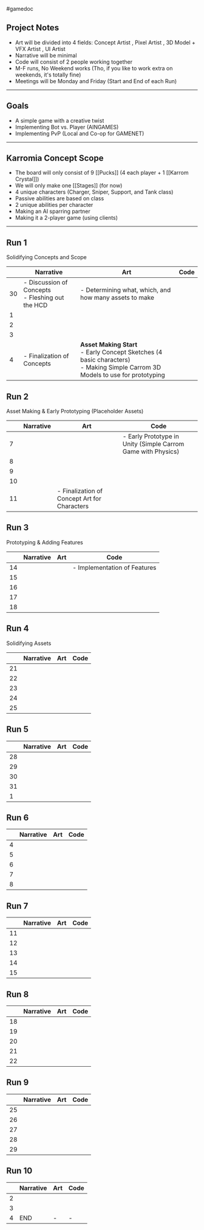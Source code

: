 #gamedoc
## Project Notes
* Art will be divided into 4 fields: Concept Artist , Pixel Artist , 3D Model + VFX Artist , UI Artist
* Narrative will be minimal
* Code will consist of 2 people working together
* M-F runs, No Weekend works (Tho, if you like to work extra on weekends, it's totally fine)
* Meetings will be Monday and Friday (Start and End of each Run)
---
## Goals
- A simple game with a creative twist
- Implementing Bot vs. Player (AINGAMES)
- Implementing PvP (Local and Co-op for GAMENET)
---
## Karromia Concept Scope
* The board will only consist of 9 [[Pucks]] (4 each player + 1 [[Karrom Crystal]])
* We will only make one [[Stages]] (for now)
* 4 unique characters (Charger, Sniper, Support, and Tank class)
* Passive abilities are based on class
* 2 unique abilities per character
* Making an AI sparring partner
* Making it a 2-player game (using clients)
---
## Run 1
Solidifying Concepts and Scope

|     | Narrative                                              | Art                                                                                                                                | Code |
| --- | ------------------------------------------------------ | ---------------------------------------------------------------------------------------------------------------------------------- | ---- |
| 30  | - Discussion of Concepts<br>- Fleshing out the HCD<br> | - Determining what, which, and how many assets to make                                                                             |      |
| 1   |                                                        |                                                                                                                                    |      |
| 2   |                                                        |                                                                                                                                    |      |
| 3   |                                                        |                                                                                                                                    |      |
| 4   | - Finalization of Concepts                             | **Asset Making Start**<br>- Early Concept Sketches (4 basic characters)<br>- Making Simple Carrom 3D Models to use for prototyping |      |

## Run 2
Asset Making & Early Prototyping (Placeholder Assets)

|     | Narrative | Art                                          | Code                                                         |
| --- | --------- | -------------------------------------------- | ------------------------------------------------------------ |
| 7   |           |                                              | - Early Prototype in Unity (Simple Carrom Game with Physics) |
| 8   |           |                                              |                                                              |
| 9   |           |                                              |                                                              |
| 10  |           |                                              |                                                              |
| 11  |           | - Finalization of Concept Art for Characters |                                                              |

## Run 3
Prototyping & Adding Features

|     | Narrative | Art | Code                         |
| --- | --------- | --- | ---------------------------- |
| 14  |           |     | - Implementation of Features |
| 15  |           |     |                              |
| 16  |           |     |                              |
| 17  |           |     |                              |
| 18  |           |     |                              |

## Run 4
Solidifying Assets

|     | Narrative | Art | Code |
| --- | --------- | --- | ---- |
| 21  |           |     |      |
| 22  |           |     |      |
| 23  |           |     |      |
| 24  |           |     |      |
| 25  |           |     |      |

## Run 5

|     | Narrative | Art | Code |
| --- | --------- | --- | ---- |
| 28  |           |     |      |
| 29  |           |     |      |
| 30  |           |     |      |
| 31  |           |     |      |
| 1   |           |     |      |

## Run 6

|     | Narrative | Art | Code |
| --- | --------- | --- | ---- |
| 4   |           |     |      |
| 5   |           |     |      |
| 6   |           |     |      |
| 7   |           |     |      |
| 8   |           |     |      |

## Run 7

|     | Narrative | Art | Code |
| --- | --------- | --- | ---- |
| 11  |           |     |      |
| 12  |           |     |      |
| 13  |           |     |      |
| 14  |           |     |      |
| 15  |           |     |      |

## Run 8

|     | Narrative | Art | Code |
| --- | --------- | --- | ---- |
| 18  |           |     |      |
| 19  |           |     |      |
| 20  |           |     |      |
| 21  |           |     |      |
| 22  |           |     |      |

## Run 9
|     | Narrative | Art | Code |
| --- | --------- | --- | ---- |
| 25  |           |     |      |
| 26  |           |     |      |
| 27  |           |     |      |
| 28  |           |     |      |
| 29  |           |     |      |
## Run 10

|     | Narrative | Art | Code |
| --- | --------- | --- | ---- |
| 2   |           |     |      |
| 3   |           |     |      |
| 4   | END       | -   | -    |


